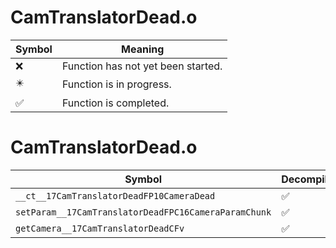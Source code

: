 # CamTranslatorDead.o
| Symbol | Meaning 
| ------------- | ------------- 
| :x: | Function has not yet been started. 
| :eight_pointed_black_star: | Function is in progress. 
| :white_check_mark: | Function is completed. 


# CamTranslatorDead.o
| Symbol | Decompiled? |
| ------------- | ------------- |
| `__ct__17CamTranslatorDeadFP10CameraDead` | :white_check_mark: |
| `setParam__17CamTranslatorDeadFPC16CameraParamChunk` | :white_check_mark: |
| `getCamera__17CamTranslatorDeadCFv` | :white_check_mark: |
